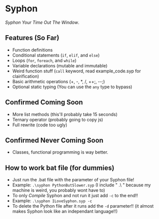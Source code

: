 # Syphon

*Syphon Your Time Out The Window*.

## Features (So Far)

- Function definitions
- Conditional statements (`if`, `elif`, and `else`)
- Loops (`for`, `foreach`, and `while`)
- Variable declarations (mutable and immutable)
- Weird function stuff (`call` keyword, read example_code.syp for clairification)
- Basic arithmetic operations (+, -, *, /, ++;, --;)
- Optional static typing (You can use the `any` type to bypass)

## Confirmed Coming Soon

- More list methods (this'll probably take 15 seconds)
- Ternary operator (probably going to copy js)
- Full rewrite (code too ugly)

## Confirmed Never Coming Soon

- Classes, functional programming is way better.

## How to work bat file (for dummies)

- Just run the .bat file with the parameter of your Syphon file!
- Example: `.\syphon PythonButSlower.syp` (I include " .\ " because my machine is weird, you probably wont have to)
- To only *Compile* Syphon and not run it just add `-c` to the end!!
- Example: `.\syphon ILoveSyphon.syp -c`
- To delete the Python file after it runs add the `-d` parameter!! (it almost makes Syphon look like an independant language!!)
